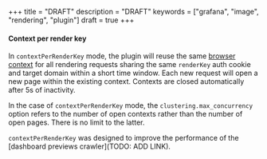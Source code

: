 +++ 
title = "DRAFT"
description = "DRAFT"
keywords = ["grafana", "image", "rendering", "plugin"]
draft = true 
+++

[//]: # 'TODO: put it below https://github.com/grafana/grafana/blob/e904f423e4f8caf495c285e4fc28fbcc44638048/docs/sources/image-rendering/_index.md#L77'

#### Context per render key

In `contextPerRenderKey` mode, the plugin will reuse the
same [browser context](https://chromedevtools.github.io/devtools-protocol/tot/Target/#method-createBrowserContext) for
all rendering requests sharing the same `renderKey` auth cookie and target domain within a short time window. Each new
request will open a new page within the existing context. Contexts are closed automatically after 5s of inactivity.

In the case of `contextPerRenderKey` mode, the `clustering.max_concurrency` option refers to the number of open contexts
rather than the number of open pages. There is no limit to the latter.

`contextPerRenderKey` was designed to improve the performance of the [dashboard previews crawler](TODO: ADD LINK).
